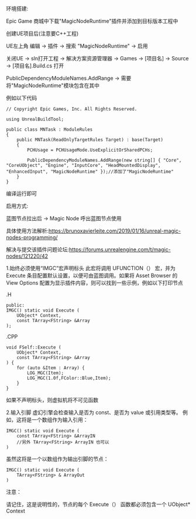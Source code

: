 环境搭建:

Epic Game 商城中下载"MagicNodeRuntime"插件并添加到目标版本工程中

创建UE项目后(注意要C++工程)

UE左上角 编辑 -> 插件 -> 搜索 "MagicNodeRuntime" -> 启用

关闭UE -> sln打开工程 -> 解决方案资源管理器 -> Games -> [项目名] -> Source -> [项目名].Build.cs 打开

PublicDependencyModuleNames.AddRange -> 需要将"MagicNodeRuntime"模块包含在其中

例如以下代码

```
// Copyright Epic Games, Inc. All Rights Reserved.

using UnrealBuildTool;

public class MNTask : ModuleRules
{
    public MNTask(ReadOnlyTargetRules Target) : base(Target)
    {
        PCHUsage = PCHUsageMode.UseExplicitOrSharedPCHs;

        PublicDependencyModuleNames.AddRange(new string[] { "Core", "CoreUObject", "Engine", "InputCore", "HeadMountedDisplay", "EnhancedInput", "MagicNodeRuntime" });//添加了"MagicNodeRuntime"
    }
}

```

编译运行即可

启用方式:

蓝图节点拉出后 -> Magic Node 呼出蓝图节点使用


具体使用方法解析:https://brunoxavierleite.com/2019/01/16/unreal-magic-nodes-programming/

解决与提交该插件问题论坛:https://forums.unrealengine.com/t/magic-nodes/121220/42


1.始终必须使用“IMGC”宏声明标头
此宏将调用 UFUNCTION（） 宏，并为 Execute 条目配置默认设置，以便可由蓝图调用。如果将 Asset Browser 的 View Options 配置为显示插件内容，则可以找到一些示例，例如以下打印节点

.H
```
public:
IMGC() static void Execute (
    UObject* Context,
    const TArray<FString> &Array
);
```
.CPP
```
void FSelf::Execute (
    UObject* Context,
    const TArray<FString> &Array
) {
    for (auto &Item : Array) {
        LOG_MGC(Item);
        LOG_MGC(1.0f,FColor::Blue,Item);
    }
}
```
如果不声明标头，则虚拟机将不可见函数

2.输入引脚
虚幻引擎会检查输入是否为 const、是否为 value 或引用类型等。
例如，这将是一个数组作为输入引用：

```
IMGC() static void Execute (
	const TArray<FString> &ArrayIN
    //另外 TArray<FString> ArrayIN 也可以
)
```

虽然这将是一个以数组作为输出引脚的节点：

```
IMGC() static void Execute (
	TArray<FString> & ArrayOut
)
```
注意：

请记住，这是说明性的，节点的每个 Execute（） 函数都必须包含一个
UObject* Context